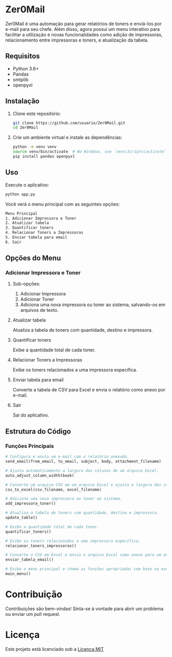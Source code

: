 # Zer0Mail

Zer0Mail é uma automação para gerar relatórios de toners e enviá-los por e-mail para seu chefe. Além disso, agora possui um menu interativo para facilitar a utilização e novas funcionalidades como adição de impressoras, relacionamento entre impressoras e toners, e atualização da tabela.

## Requisitos

- Python 3.6+
- Pandas
- smtplib
- openpyxl

## Instalação

1. Clone este repositório:
    ```sh
    git clone https://github.com/usuario/Zer0Mail.git
    cd Zer0Mail
    ```

2. Crie um ambiente virtual e instale as dependências:
    ```sh
    python -m venv venv
    source venv/bin/activate  # No Windows, use `venv\Scripts\activate`
    pip install pandas openpyxl
    ```

## Uso

Execute o aplicativo:
```sh
python app.py
```
Você verá o menu principal com as seguintes opções:
```bash
Menu Principal
1. Adicionar Impressora e Toner
2. Atualizar tabela
3. Quantificar toners
4. Relacionar Toners a Impressoras
5. Enviar tabela para email
6. Sair
```

## Opções do Menu
### Adicionar Impressora e Toner

1. Sub-opções:
    1. Adicionar Impressora
    2. Adicionar Toner
    3. Adiciona uma nova impressora ou toner ao sistema, salvando-os em arquivos de texto.

2. Atualizar tabela

    Atualiza a tabela de toners com quantidade, destino e impressora.

3. Quantificar toners

    Exibe a quantidade total de cada toner.

4. Relacionar Toners a Impressoras

    Exibe os toners relacionados a uma impressora específica.

5. Enviar tabela para email

    Converte a tabela de CSV para Excel e envia o relatório como anexo por e-mail.

6. Sair

    Sai do aplicativo.

## Estrutura do Código
### Funções Principais
```python
# Configura e envia um e-mail com o relatório anexado.
send_email(from_email, to_email, subject, body, attachment_filename)

# Ajusta automaticamente a largura das colunas de um arquivo Excel.
auto_adjust_column_width(book)

# Converte um arquivo CSV em um arquivo Excel e ajusta a largura das colunas.
csv_to_excel(csv_filename, excel_filename)

# Adiciona uma nova impressora ou toner ao sistema.
add_impressora_toner()

# Atualiza a tabela de toners com quantidade, destino e impressora.
update_table()

# Exibe a quantidade total de cada toner.
quantificar_toners()

# Exibe os toners relacionados a uma impressora específica.
relacionar_toners_impressoras()

# Converte o CSV em Excel e envia o arquivo Excel como anexo para um endereço de e-mail especificado.
enviar_tabela_email()

# Exibe o menu principal e chama as funções apropriadas com base na escolha do usuário.
main_menu()

```

# Contribuição
Contribuições são bem-vindas! Sinta-se à vontade para abrir um problema ou enviar um pull request.

# Licença
Este projeto está licenciado sob a [Licença MIT](https://github.com/Zer0G0ld/Zer0Mail/blob/main/LICENSE)
```
